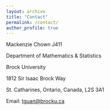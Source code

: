 ```yaml
---
layout: archive
title: "Contact"
permalink: /contact/
author_profile: true
---
```


Mackenzie Chown J411

Department of Mathematics & Statistics

Brock University

1812 Sir Isaac Brock Way

St. Catharines, Ontario, Canada, L2S 3A1


Email: tguan@brocku.ca

